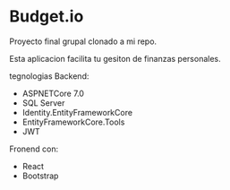 # Budget.io 
Proyecto final grupal clonado a mi repo.

Esta aplicacion facilita tu gesiton de finanzas personales.

tegnologias Backend: 
- ASPNETCore 7.0
- SQL Server
- Identity.EntityFrameworkCore
- EntityFrameworkCore.Tools 
- JWT
  
Fronend con: 
- React
- Bootstrap
